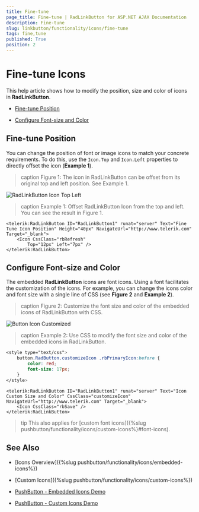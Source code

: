 ```yaml
---
title: Fine-tune
page_title: Fine-tune | RadLinkButton for ASP.NET AJAX Documentation
description: Fine-tune
slug: linkbutton/functionality/icons/fine-tune
tags: fine,tune
published: True
position: 2
---
```


# Fine-tune Icons

This help article shows how to modify the position, size and color of icons in **RadLinkButton**.

* [Fine-tune Position](#fine-tune-position)

* [Configure Font-size and Color](#configure-font-size-and-color)

## Fine-tune Position

You can change the position of font or image icons to match your concrete requirements. To do this, use the `Icon.Top` and `Icon.Left` properties to directly offset the icon (**Example 1**).

>caption Figure 1: The icon in RadLinkButton can be offset from its original top and left position. See Example 1.

![RadLinkButton Icon Top Left](images/button-icon-top-left.png)

>caption Example 1: Offset RadLinkButton Icon from the top and left. You can see the result in Figure 1.

````ASP.NET
<telerik:RadLinkButton ID="RadLinkButton1" runat="server" Text="Fine Tune Icon Position" Height="40px" NavigateUrl="http://www.telerik.com" Target="_blank">
	<Icon CssClass="rbRefresh"
		Top="12px" Left="7px" />
</telerik:RadLinkButton>
````

## Configure Font-size and Color

The embedded **RadLinkButton** icons are font icons. Using a font facilitates the customization of the icons. For example, you can change the icons color and font size with a single line of CSS (see **Figure 2** and **Example 2**).

>caption Figure 2: Customize the font size and color of the embedded icons of RadLinkButton with CSS.

![Button Icon Customized](images/button-icon-customized.png)

>caption Example 2: Use CSS to modify the font size and color of the embedded icons in RadLinkButton.

````CSS
<style type="text/css">
	button.RadButton.customizeIcon .rbPrimaryIcon:before {
		color: red;
		font-size: 17px;
	}
</style>
````

````ASP.NET
<telerik:RadLinkButton ID="RadLinkButton1" runat="server" Text="Icon Custom Size and Color" CssClass="customizeIcon" NavigateUrl="http://www.telerik.com" Target="_blank">
	<Icon CssClass="rbSave" />
</telerik:RadLinkButton>
````

>tip This also applies for [custom font icons]({%slug pushbutton/functionality/icons/custom-icons%}#font-icons).

## See Also

 * [Icons Overview]({%slug pushbutton/functionality/icons/embedded-icons%})

 * [Custom Icons]({%slug pushbutton/functionality/icons/custom-icons%})

 * [PushButton - Embedded Icons Demo](http://demos.telerik.com/aspnet-ajax/pushbutton/functionality/embedded-icons/defaultcs.aspx)
 
 * [PushButton - Custom Icons Demo](http://demos.telerik.com/aspnet-ajax/pushbutton/functionality/custom-icons/defaultcs.aspx)
 


 